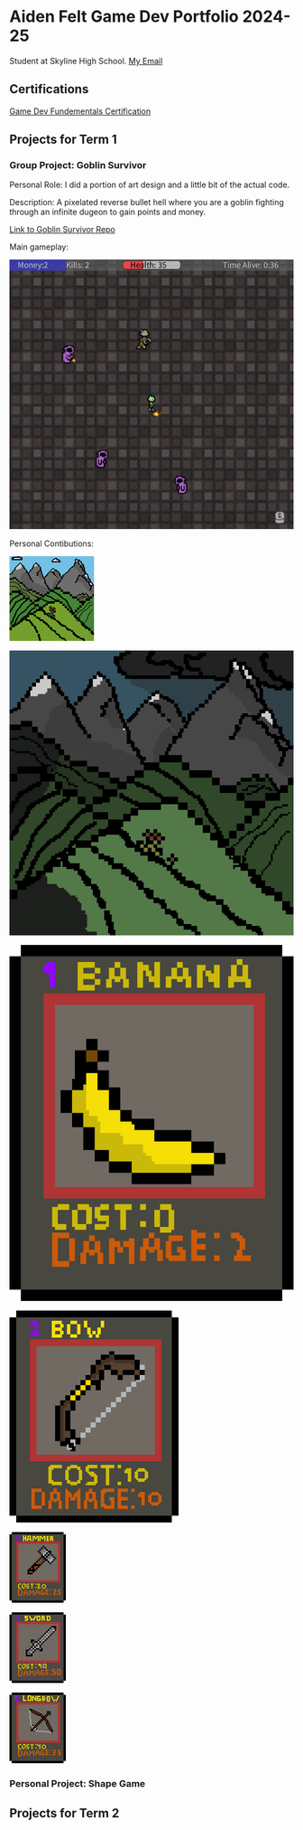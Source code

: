 # Aiden Felt Game Dev Portfolio 2024-25
Student at Skyline High School.
[My Email](mailto:aiden.m.felt@gmail.com)

## Certifications
[Game Dev Fundementals Certification](https://github.com/AidenFelt/Game-Dev-I-Portfolio/blob/main/docs/Aiden%20Felt_Game%20Development%20Fundamentals.pdf)
## Projects for Term 1
### Group Project: Goblin Survivor
Personal Role: I did a portion of art design and a little bit of the actual code.

 Description: A pixelated reverse bullet hell where you are a goblin fighting through an infinite dugeon to gain points and money.
 
 [Link to Goblin Survivor Repo](https://github.com/Masterpaul562/gamedevteam3)

 Main gameplay: 

 ![Goblin Survivor Gameplay](https://github.com/AidenFelt/Game-Dev-I-Portfolio/blob/main/docs/GoblinSurvivorGamplaySceeny.png)

 Personal Contibutions:
 
 ![Intro](https://github.com/AidenFelt/Game-Dev-I-Portfolio/blob/main/docs/FirstIntoPage.png)
 
 ![Second Intro](https://github.com/AidenFelt/Game-Dev-I-Portfolio/blob/main/docs/SecondIntoPage.png)
 
 ![Banana In Shop](https://github.com/AidenFelt/Game-Dev-I-Portfolio/blob/main/docs/Bananaproj.png)
 
 ![Bow In Shop](https://github.com/AidenFelt/Game-Dev-I-Portfolio/blob/main/docs/BowCard.png)
 
 ![Hammer In Shop](https://github.com/AidenFelt/Game-Dev-I-Portfolio/blob/main/docs/hammercard2.png)
 
 ![Sword In Shop](https://github.com/AidenFelt/Game-Dev-I-Portfolio/blob/main/docs/swordcard.png)
 
 ![Longbow In Shop](https://github.com/AidenFelt/Game-Dev-I-Portfolio/blob/main/docs/longbowcard.png)

 ### Personal Project: Shape Game



## Projects for Term 2

